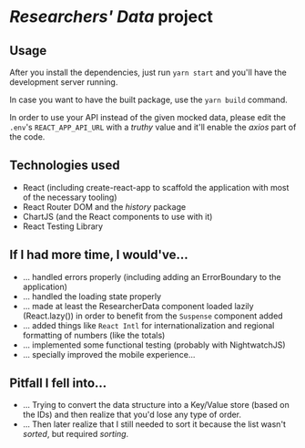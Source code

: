 # _Researchers' Data_ project

## Usage

After you install the dependencies, just run `yarn start` and you'll have the development server running.

In case you want to have the built package, use the `yarn build` command.

In order to use your API instead of the given mocked data, please edit the `.env`'s `REACT_APP_API_URL` with a _truthy_ value and it'll enable the _axios_ part of the code.

## Technologies used

* React (including create-react-app to scaffold the application with most of the necessary tooling)
* React Router DOM and the _history_ package
* ChartJS (and the React components to use with it)
* React Testing Library

## If I had more time, I would've...

* ... handled errors properly (including adding an ErrorBoundary to the application)
* ... handled the loading state properly
* ... made at least the ResearcherData component loaded lazily (React.lazy()) in order to benefit from the `Suspense` component added
* ... added things like `React Intl` for internationalization and regional formatting of numbers (like the totals)
* ... implemented some functional testing (probably with NightwatchJS)
* ... specially improved the mobile experience...

## Pitfall I fell into...

* ... Trying to convert the data structure into a Key/Value store (based on the IDs) and then realize that you'd lose any type of order.
* ... Then later realize that I still needed to sort it because the list wasn't _sorted_, but required _sorting_.
